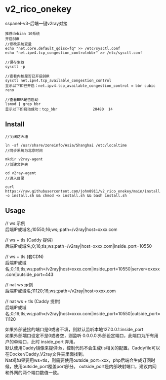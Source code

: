 # v2_rico_onekey
sspanel-v3-后端一键v2ray对接
```
推荐debian 10系统
开启BBR
//修改系统变量
echo "net.core.default_qdisc=fq" >> /etc/sysctl.conf
echo "net.ipv4.tcp_congestion_control=bbr" >> /etc/sysctl.conf

//保存生效
sysctl -p

//查看内核是否已开启BBR
sysctl net.ipv4.tcp_available_congestion_control
显示以下即已开启：net.ipv4.tcp_available_congestion_control = bbr cubic reno

//查看BBR是否启动
lsmod | grep bbr
显示以下即启动成功：tcp_bbr                20480  14
```
## Install
```
//关闭防火墙

ln -sf /usr/share/zoneinfo/Asia/Shanghai /etc/localtime
//同步系统为北京时间

mkdir v2ray-agent    
//创建文件夹 

cd v2ray-agent    
//进入目录

curl https://raw.githubusercontent.com/john8911/v2_rico_onekey/main/install.sh -o install.sh && chmod +x install.sh && bash install.sh
```

## Usage
// ws 示例    
后端IP或域名;10550;16;ws;;path=/v2ray|host=xxxx.com

// ws + tls (Caddy 提供)    
后端IP或域名;0;16;tls;ws;path=/v2ray|host=xxxx.com|inside_port=10550

// ws + tls (套CDN)    
后端IP或域名;0;16;tls;ws;path=/v2ray|host=xxxx.com|inside_port=10550|server=oxxxx.com|outside_port=443



// nat ws 示例    
后端IP或域名;11120;16;ws;;path=/v2ray|host=xxxx.com

// nat ws + tls (Caddy 提供)    
后端IP或域名;0;16;tls;ws;path=/v2ray|host=xxxx.com|inside_port=10550|outside_port=11120

如果外部链接的端口是0或者不填，则默认监听本地127.0.0.1:inside_port    
如果外部端口设定不是0或者空，则监听 0.0.0.0:外部设定端口，此端口为所有用户的单端口，此时 inside_port 弃用。   
默认使用Caddy镜像来提供tls，控制代码不会生成tls相关的配置。Caddyfile可以在Docker/Caddy_V2ray文件夹里面找到。   
Nat鸡如果要用ws+tls，则需要使用outside_port=xxx，php后端会生成订阅时候，使用outside_port覆盖port部分。 outside_port是内部映射端口，建议内网和外网的两个端口数值一致。
